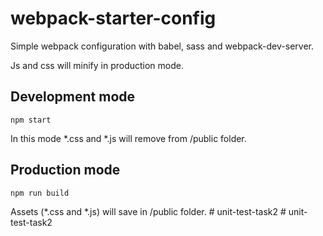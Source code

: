 # webpack-starter-config

Simple webpack configuration with babel, sass and webpack-dev-server.

Js and css will minify in production mode.

## Development mode

```
npm start
```

In this mode *.css and *.js will  remove from /public folder.

## Production mode

```
npm run build
```

Assets (*.css and *.js) will save in /public folder.
#   u n i t - t e s t - t a s k 2  
 #   u n i t - t e s t - t a s k 2  
 